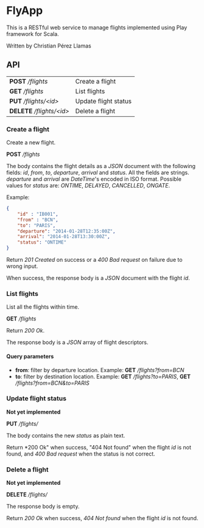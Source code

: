 # FlyApp

This is a RESTful web service to manage flights implemented using Play framework for Scala.

Written by Christian Pérez Llamas

## API

<table>
    <tr>
        <td><strong>POST</strong> <em>/flights</em></td>
        <td>Create a flight</td>
    </tr>
    <tr>
        <td><strong>GET</strong> <em>/flights</em></td>
        <td>List flights</td>
    </tr>
    <tr>
        <td><strong>PUT</strong> <em>/flights/&lt;id&gt;</em></td>
        <td>Update flight status</td>
    </tr>
    <tr>
        <td><strong>DELETE</strong> <em>/flights/&lt;id&gt;</em></td>
        <td>Delete a flight</td>
    </tr>
</table>

### Create a flight

Create a new flight.

**POST** */flights*

The body contains the flight details as a *JSON* document with the following fields: *id*, *from*, *to*, *departure*, *arrival* and *status*.
All the fields are strings. *departure* and *arrival* are *DateTime*'s encoded in ISO format. Possible values for *status* are:
*ONTIME*, *DELAYED*, *CANCELLED*, *ONGATE*.

Example:

```json
{
    "id" : "IB001",
    "from" : "BCN",
    "to": "PARIS",
    "departure": "2014-01-28T12:35:00Z",
    "arrival": "2014-01-28T13:30:00Z",
    "status": "ONTIME"
}
```

Return *201 Created* on success or a *400 Bad request* on failure due to wrong input.

When success, the response body is a *JSON* document with the flight *id*.

### List flights

List all the flights within time.

**GET** */flights*

Return *200 Ok*.

The response body is a *JSON* array of flight descriptors.

#### Query parameters

* **from**: filter by departure location. Example: **GET** */flights?from=BCN*
* **to**: filter by destination location. Example: **GET** */flights?to=PARIS*, **GET** */flights?from=BCN\&to=PARIS*

### Update flight status

**Not yet implemented**

**PUT** */flights/<id>*

The body contains the new *status* as plain text.

Return *200 Ok" when success, "404 Not found" when the flight *id* is not found, and *400 Bad request* when the status is not correct.

### Delete a flight

**Not yet implemented**

**DELETE** */flights/<id>*

The response body is empty.

Return *200 Ok* when success, *404 Not found* when the flight *id* is not found.
